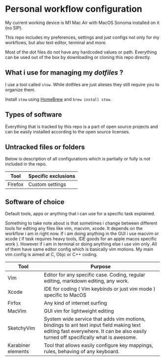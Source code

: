 # Personal workflow configuration

My current working device is M1 Mac Air with MacOS Sonoma installed on it (no SIP).

This repo includes my preferences, settings and just configs not only for my workflows, but also text editor, terminal and more.

Most of the dot files do not have any hardcoded values or path. Everything can be used out of the box by downloading or cloning this repo directly.

## What i use for managing my _dotfiles_ ?

I use a tool called ```stow```. While dotfiles are just alieses they still require you to organize them.

Install ```stow``` using [HomeBrew](https://brew.sh) and ```brew install stow```. 

## Types of software

Everything that is tracked by this repo is a part of open source projects and can be easily installed according to the open source licenses. 

## Untracked files or folders

Below is description of all configurations which is partially or fully is not included 
in the repo.

| Tool | Specific exclusions|
| ----------- | ----------- |
| Firefox | Custom settings |

## Software of choice

Default tools, apps or anything that i can use for a specific task explained.

Something to take note about is that sometimes i change between different tools for editing any files like vim, macvim, xcode. It depends on the workflow i am in right now. If i am doing anything in the GUI i use macvim or xcode ( if task requires heavy tools, IDE goods for an apple macos specific work ). However if i am in terminal or doing anything else i use vim only. All of them have same editor config which is basically vim motions. My main vim config is aimed at C, Objc or C++ coding.


| Tool | Purpose|
| ----------- | ----------- |
| Vim | Editor for any specific case. Coding, regular editing, markdown editing, any work. |
|Xcode| IDE for coding ( Vim keybinds or just vim mode ) specific to MacOS|
|Firfox| Any kind of internet surfing|
|MacVim| GUI vim for lightweight editing|
|SketchyVim| System wide service that adds vim motions, bindings to ant text input field making text editing fast everywhere. It can be also easily turned off specifically what is awesome. |
|Karabiner elements| Tool that allows easily configure key mappings, rules, behaving of any keyboard. |


